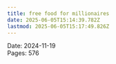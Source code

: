 ```yaml
---
title: free food for millionaires
date: 2025-06-05T15:14:39.782Z
lastmod: 2025-06-05T15:17:49.826Z
---
```

Date: 2024-11-19\
Pages: 576
